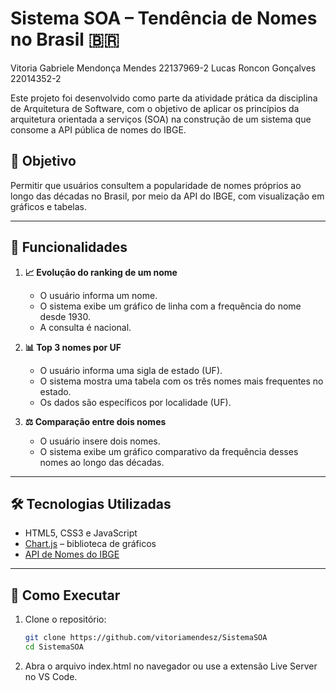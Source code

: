 # Sistema SOA – Tendência de Nomes no Brasil 🇧🇷
Vitoria Gabriele Mendonça Mendes 22137969-2
Lucas Roncon Gonçalves 22014352-2

Este projeto foi desenvolvido como parte da atividade prática da disciplina de Arquitetura de Software, com o objetivo de aplicar os princípios da arquitetura orientada a serviços (SOA) na construção de um sistema que consome a API pública de nomes do IBGE.

## 🎯 Objetivo

Permitir que usuários consultem a popularidade de nomes próprios ao longo das décadas no Brasil, por meio da API do IBGE, com visualização em gráficos e tabelas.

---

## 🧩 Funcionalidades

1. **📈 Evolução do ranking de um nome**
   - O usuário informa um nome.
   - O sistema exibe um gráfico de linha com a frequência do nome desde 1930.
   - A consulta é nacional.

2. **📊 Top 3 nomes por UF**
   - O usuário informa uma sigla de estado (UF).
   - O sistema mostra uma tabela com os três nomes mais frequentes no estado.
   - Os dados são específicos por localidade (UF).

3. **⚖️ Comparação entre dois nomes**
   - O usuário insere dois nomes.
   - O sistema exibe um gráfico comparativo da frequência desses nomes ao longo das décadas.

---

## 🛠️ Tecnologias Utilizadas

- HTML5, CSS3 e JavaScript
- [Chart.js](https://www.chartjs.org/) – biblioteca de gráficos
- [API de Nomes do IBGE](https://servicodados.ibge.gov.br/api/docs/nomes?versao=2)

---

## 🧪 Como Executar

1. Clone o repositório:
   ```bash
   git clone https://github.com/vitoriamendesz/SistemaSOA
   cd SistemaSOA

2. Abra o arquivo index.html no navegador
   ou use a extensão Live Server no VS Code.  
